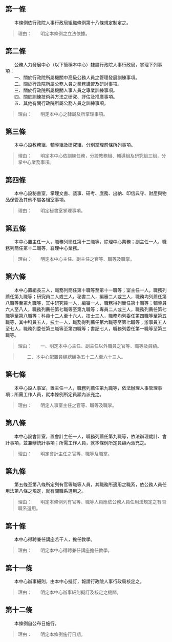 第一條 
-------
　　本條例依行政院人事行政局組織條例第十八條規定制定之。  
> 理由：　　明定本條例之立法依據。



第二條 
-------
　　公務人力發展中心（以下簡稱本中心）隸屬行政院人事行政局，掌理下列事項：  
　　一、關於行政院所屬機關中高級公務人員之管理發展訓練事項。  
　　二、關於行政院所屬公務人員之業務講習及研討事項。  
　　三、關於行政院所屬機關人事人員之專業訓練事項。  
　　四、關於訓練技術與方法之研究、評估及推廣事項。  
　　五、其他有關行政院所屬公務人員之訓練事項。  
> 理由：　　明定本中心之隸屬及所掌理事項。



第三條 
-------
　　本中心設教務組、輔導組及研究組，分別掌理前條所列事項。  
> 理由：　　明定本中心依訓練任務，分設教務組、輔導組及研究組三組，分掌中心業務事項。



第四條 
-------
　　本中心設秘書室，掌理文書、議事、研考、庶務、出納、印信典守、財產與物品保管及其他不屬各組室事項。  
> 理由：　　明定秘書室掌理事項。



第五條 
-------
　　本中心置主任一人，職務列簡任第十三職等，綜理中心業務；副主任一人，職務列簡任第十二職等，襄理中心業務。  
> 理由：　　明定本中心主任、副主任之官等、職等及職掌。



第六條 
-------
　　本中心置組長三人，職務列簡任第十職等至第十一職等；室主任一人，職務列薦任第九職等；研究員二人或三人，秘書二人，編審二人或三人，職務均列薦任第八職等至第九職等，其中研究員一人，編審一人，職務得列簡任第十職等；輔導員六人至八人，職務列薦任第七職等至第九職等；專員二人或三人，職務列薦任第七職等至第八職等；科員十二人至十六人，技士三人，職務均列委任第四職等至第五職等，其中科員五人，技士一人，職務得列薦任第六職等至第七職等；辦事員五人至七人，職務列委任第三職等至第四職等；書記七人，職務列委任第一職等至第三職等。  
> 理由：　　一、明定本中心主任、副主任以外職員之官等、職等及員額。

> 　　二、本中心配置員額總額為五十二人至六十三人。



第七條 
-------
　　本中心設人事室，置主任一人，職務列薦任第九職等，依法辦理人事管理事項；所需工作人員，就本條例所定員額內派充之。  
> 理由：　　明定人事室主任之官等、職等及職掌。



第八條 
-------
　　本中心設會計室，置會計主任一人，職務列薦任第九職等，依法辦理歲計、會計事項，並兼辦統計事項；所需工作人員，就本條例所定員額內派充之。  
> 理由：　　明定會計主任之官等、職等及職掌。



第九條 
-------
　　第五條至第八條所定列有官等職等人員，其職務所適用之職系，依公務人員任用法第八條之規定，就有關職系選用之。  
> 理由：　　明定本條例列有官等、職等人員應依公務人員任用法規定之有關職系選用。



第十條 
-------
　　本中心得聘兼任講座若干人，擔任教學。  
> 理由：　　明定本中心得聘兼任講座擔任教學。



第十一條 
---------
　　本中心辦事細則，由本中心擬訂，報請行政院人事行政局核定之。  
> 理由：　　明定本中心辦事細則擬訂及核定之機關。



第十二條 
---------
　　本條例自公布日施行。  
> 理由：　　明定本條例施行日期。